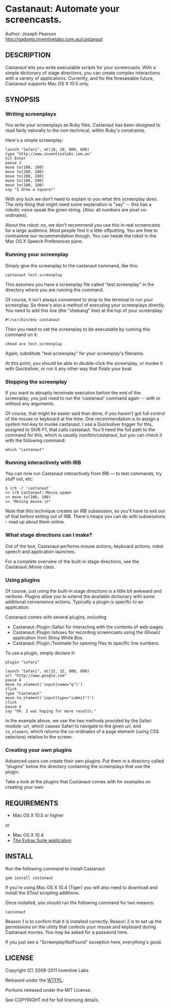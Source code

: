 # Castanaut: Automate your screencasts.

Author: Joseph Pearson  
http://gadgets.inventivelabs.com.au/castanaut

## DESCRIPTION

Castanaut lets you write executable scripts for your screencasts. With a
simple dictionary of stage directions, you can create complex interactions
with a variety of applications. Currently, and for the foreseeable future,
Castanaut supports Mac OS X 10.5 only.

## SYNOPSIS

### Writing screenplays

You write your screenplays as Ruby files. Castanaut has been designed to
read fairly naturally to the non-technical, within Ruby's constraints.

Here's a simple screenplay:

    launch "Safari", at(10, 10, 800, 600)
    type "http://www.inventivelabs.com.au"
    hit Enter
    pause 2
    move to(100, 100)
    move to(200, 100)
    move to(200, 200)
    move to(100, 200)
    move to(100, 100)
    say "I drew a square!"

With any luck we don't need to explain to you what this screenplay
does. The only thing that might need some explanation is "say" -- this has a
robotic voice speak the given string. (Also: all numbers are pixel
co-ordinates).

About the robot: no, we don't recommend you use this in real screencasts for
a large audience. Most people find it a little offputting.
You are free to contravene our recommendation though. You
can tweak the robot in the Mac OS X Speech Preferences pane.

### Running your screenplay

Simply give the screenplay to the castanaut command, like this:

    castanaut test.screenplay

This assumes you have a screenplay file called "test.screenplay" in the
directory where you are running the command.

Of course, it isn't always convenient to drop to the terminal to run your
screenplay. So there's also a method of executing your screenplays directly.
You need to add this line (the "shebang" line) at the top of your screenplay:

    #!/usr/bin/env castanaut

Then you need to set the screenplay to be executable by running this command
on it:

    chmod a+x test.screenplay

Again, substitute "test.screenplay" for your screenplay's filename.

At this point, you should be able to double-click the screenplay, or invoke
it with Quicksilver, or run it any other way that floats your boat.

### Stopping the screenplay

If you want to abruptly terminate execution before the end of the screenplay,
you just need to run the 'castanaut' command again -- with or without any
arguments.

Of course, that might be easier said than done, if you haven't got full
control of the mouse or keyboard at the time. One recommendation is to assign
a system hot-key to invoke castanaut. I use a Quicksilver trigger for this,
assigned to Shift-F1, that calls castanaut. You'll need the full path to
the command for this, which is usually /usr/bin/castanaut, but you can check
it with the following command:

    which "castanaut"

### Running interactively with IRB

You can now run Castanaut interactively from IRB — to test commands, try stuff
out, etc:

    $ irb -r 'castanaut'
    >> irb Castanaut::Movie.spawn
    >> move to(100, 100)
    => "Moving mouse.\n"

Note that this technique creates an IRB subsession, so you'll have to exit out
of that before exiting out of IRB. There's heaps you can do with subsessions -
read up about them online.

### What stage directions can I make?

Out of the box, Castanaut performs mouse actions, keyboard actions,
robot speech and application launches.

For a complete overview of the built-in stage directions, see the
Castanaut::Movie class.

### Using plugins

Of course, just using the built-in stage directions is a little bit awkward
and verbose. Plugins allow you to extend the available dictionary with
some additional convenience actions. Typically a plugin is specific to an
application.

Castanaut comes with several plugins, including

* Castanaut::Plugin::Safari for interacting with the contents of web-pages
* Castanaut::Plugin::Ishowu for recording screencasts using the iShowU
  application from Shiny White Box.
* Castanaut::Plugin::Textmate for opening files to specific line numbers.

To use a plugin, simply declare it:

    plugin "safari"

    launch "Safari", at(32, 32, 800, 600)
    url "http://www.google.com"
    pause 4
    move to_element('input[name="q"]')
    click
    type "Castanaut"
    move to_element('input[type="submit"]')
    click
    pause 4
    say "Oh. I was hoping for more results."


In the example above, we use the two methods provided by the Safari module:
url, which causes Safari to navigate to the given url, and `to_element`, which
returns the co-ordinates of a page element (using CSS selectors) relative to
the screen.

### Creating your own plugins

Advanced users can create their own plugins. Put them in a directory
called "plugins" below the directory containing the screenplays that use
the plugin.

Take a look at the plugins that Castanaut comes with for examples on creating
your own.

## REQUIREMENTS

* Mac OS X 10.5 or higher

or

* Mac OS X 10.4
* [The Extras Suite application](http://www.kanzu.com/main.html#extrasuites)

## INSTALL

Run the following command to install Castanaut

    gem install castanaut

If you're using Mac OS X 10.4 (Tiger) you will also need to download and
install the XTool scripting additions.

Once installed, you should run the following command for two reasons:

    castanaut

Reason 1 is to confirm that it is installed correctly. Reason 2 is to set up
the permissions on the utility that controls your mouse and keyboard during
Castanaut movies. You may be asked for a password here.

If you just see a "ScreenplayNotFound" exception here, everything's good.

## LICENSE

Copyright (C) 2008-2011 Inventive Labs.

Released under the [WTFPL](http://sam.zoy.org/wtfpl).

Portions released under the MIT License.

See COPYRIGHT.md for full licensing details.
